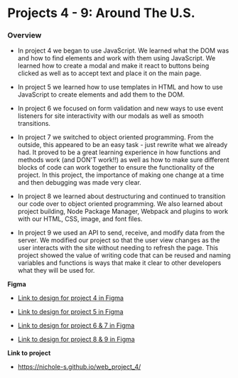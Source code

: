 # Projects 4 - 9: Around The U.S.

### Overview

- In project 4 we began to use JavaScript. We learned what the DOM was and how to find elements and work with them using JavaScript. We learned how to create a modal and make it react to buttons being clicked as well as to accept text and place it on the main page.

- In project 5 we learned how to use templates in HTML and how to use JavaScript to create elements and add them to the DOM.

- In project 6 we focused on form validation and new ways to use event listeners for site interactivity with our modals as well as smooth transitions.

- In project 7 we switched to object oriented programming. From the outside, this appeared to be an easy task - just rewrite what we already had. It proved to be a great learning experience in how functions and methods work (and DON'T work!!) as well as how to make sure different blocks of code can work together to ensure the functionality of the project. In this project, the importance of making one change at a time and then debugging was made very clear.

- In project 8 we learned about destructuring and continued to transition our code over to object oriented programming. We also learned about project building, Node Package Manager, Webpack and plugins to work with our HTML, CSS, image, and font files.

- In project 9 we used an API to send, receive, and modify data from the server. We modified our project so that the user view changes as the user interacts with the site without needing to refresh the page. This project showed the value of writing code that can be reused and naming variables and functions is ways that make it clear to other developers what they will be used for.

**Figma**

- [Link to design for project 4 in Figma](https://www.figma.com/file/mUgu8OSHWE0M6p6vfwmdu9/Sprint-4-Around-The-U.S.-desktop-mobile?node-id=0%3A1)

- [Link to design for project 5 in Figma](https://www.figma.com/file/avLHzpJw2dmU2NaDATZ6CX/Sprint-5%3A-Around-The-U.S.-%2F-desktop-%2B-mobile?node-id=0%3A1)

- [Link to design for project 6 & 7 in Figma](https://www.figma.com/file/05izwsCh3F3UsBmHfHhUFQ/Sprint-6%3A-Around-The-U.S.?node-id=0%3A1)

- [Link to design for project 8 & 9 in Figma](https://www.figma.com/file/xQVeb8gprjukPVKXiLXS5T/Sprint-9-Applied-JavaScript?node-id=0%3A1)

**Link to project**

- https://nichole-s.github.io/web_project_4/
